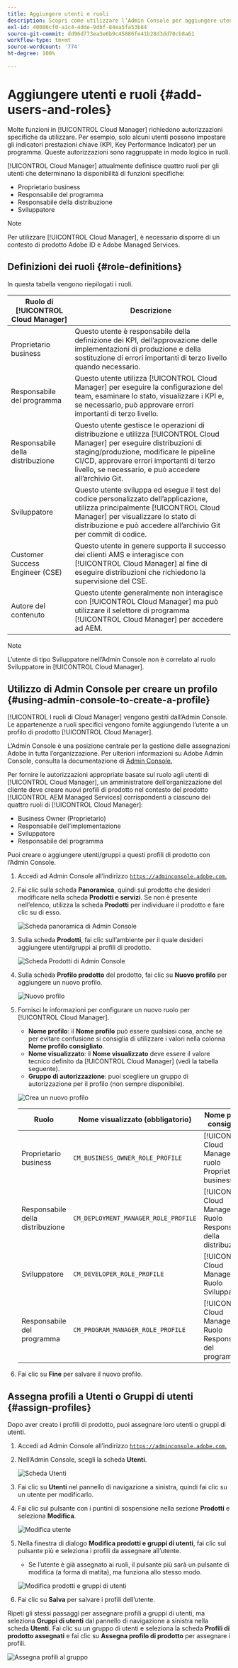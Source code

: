 ```yaml
---
title: Aggiungere utenti e ruoli
description: Scopri come utilizzare l’Admin Console per aggiungere utenti e ruoli e creare profili.
exl-id: 40086cf0-a1c4-4dde-9dbf-84ea5fa53b84
source-git-commit: dd96d773ea3e6b9c45886fe41b28d3dd70cb8a61
workflow-type: tm+mt
source-wordcount: '774'
ht-degree: 100%

---
```



# Aggiungere utenti e ruoli {#add-users-and-roles}

Molte funzioni in [!UICONTROL Cloud Manager] richiedono autorizzazioni specifiche da utilizzare. Per esempio, solo alcuni utenti possono impostare gli indicatori prestazioni chiave (KPI, Key Performance Indicator) per un programma. Queste autorizzazioni sono raggruppate in modo logico in ruoli.

[!UICONTROL Cloud Manager] attualmente definisce quattro ruoli per gli utenti che determinano la disponibilità di funzioni specifiche:

* Proprietario business
* Responsabile del programma
* Responsabile della distribuzione
* Sviluppatore

>[!NOTE]
>
>Per utilizzare [!UICONTROL Cloud Manager], è necessario disporre di un contesto di prodotto Adobe ID e Adobe Managed Services.

## Definizioni dei ruoli {#role-definitions}

In questa tabella vengono riepilogati i ruoli.

| Ruolo di [!UICONTROL Cloud Manager] | Descrizione |
|--- |--- |
| Proprietario business | Questo utente è responsabile della definizione dei KPI, dell’approvazione delle implementazioni di produzione e della sostituzione di errori importanti di terzo livello quando necessario. |
| Responsabile del programma | Questo utente utilizza [!UICONTROL Cloud Manager] per eseguire la configurazione del team, esaminare lo stato, visualizzare i KPI e, se necessario, può approvare errori importanti di terzo livello. |
| Responsabile della distribuzione | Questo utente gestisce le operazioni di distribuzione e utilizza [!UICONTROL Cloud Manager] per eseguire distribuzioni di staging/produzione, modificare le pipeline CI/CD, approvare errori importanti di terzo livello, se necessario, e può accedere all’archivio Git. |
| Sviluppatore | Questo utente sviluppa ed esegue il test del codice personalizzato dell’applicazione, utilizza principalmente [!UICONTROL Cloud Manager] per visualizzare lo stato di distribuzione e può accedere all’archivio Git per commit di codice. |
| Customer Success Engineer (CSE) | Questo utente in genere supporta il successo dei clienti AMS e interagisce con [!UICONTROL Cloud Manager] al fine di eseguire distribuzioni che richiedono la supervisione del CSE. |
| Autore del contenuto | Questo utente generalmente non interagisce con [!UICONTROL Cloud Manager] ma può utilizzare il selettore di programma [!UICONTROL Cloud Manager] per accedere ad AEM. |

>[!NOTE]
>
>L’utente di tipo Sviluppatore nell’Admin Console non è correlato al ruolo Sviluppatore in [!UICONTROL Cloud Manager].

## Utilizzo di Admin Console per creare un profilo {#using-admin-console-to-create-a-profile}

[!UICONTROL I ruoli di Cloud Manager] vengono gestiti dall’Admin Console. Le appartenenze a ruoli specifici vengono fornite aggiungendo l’utente a un profilo di prodotto [!UICONTROL Cloud Manager].

L’Admin Console è una posizione centrale per la gestione delle assegnazioni Adobe in tutta l’organizzazione. Per ulteriori informazioni su Adobe Admin Console, consulta la documentazione di [Admin Console.](https://helpx.adobe.com/it/enterprise/using/admin-console.html)

Per fornire le autorizzazioni appropriate basate sul ruolo agli utenti di [!UICONTROL Cloud Manager], un amministratore dell’organizzazione del cliente deve creare nuovi profili di prodotto nel contesto del prodotto [!UICONTROL AEM Managed Services] corrispondenti a ciascuno dei quattro ruoli di [!UICONTROL Cloud Manager]:

* Business Owner (Proprietario)
* Responsabile dell’implementazione
* Sviluppatore
* Responsabile del programma

Puoi creare o aggiungere utenti/gruppi a questi profili di prodotto con l’Admin Console.

1. Accedi ad Admin Console all’indirizzo [`https://adminconsole.adobe.com`.](https://adminconsole.adobe.com)

1. Fai clic sulla scheda **Panoramica**, quindi sul prodotto che desideri modificare nella scheda **Prodotti e servizi**. Se non è presente nell’elenco, utilizza la scheda **Prodotti** per individuare il prodotto e fare clic su di esso.

   ![Scheda panoramica di Admin Console](/help/assets/admin-console-overview.png)

1. Sulla scheda **Prodotti**, fai clic sull’ambiente per il quale desideri aggiungere utenti/gruppi ai profili di prodotto.

   ![Scheda Prodotti di Admin Console](/help/assets/admin-console-product.png)

1. Sulla scheda **Profilo prodotto** del prodotto, fai clic su **Nuovo profilo** per aggiungere un nuovo profilo.

   ![Nuovo profilo](/help/assets/admin-console-product-profiles.png)

1. Fornisci le informazioni per configurare un nuovo ruolo per [!UICONTROL Cloud Manager].

   * **Nome profilo**: il **Nome profilo** può essere qualsiasi cosa, anche se per evitare confusione si consiglia di utilizzare i valori nella colonna **Nome profilo consigliato**.
   * **Nome visualizzato**: il **Nome visualizzato** deve essere il valore tecnico definito da [!UICONTROL Cloud Manager] (vedi la tabella seguente).
   * **Gruppo di autorizzazione**: puoi scegliere un gruppo di autorizzazione per il profilo (non sempre disponibile).

   ![Crea un nuovo profilo](/help/assets/screen_shot_2018-05-04at171819.png)

   | Ruolo | Nome visualizzato (obbligatorio) | Nome profilo consigliato |
   |---|---|---|
   | Proprietario business | `CM_BUSINESS_OWNER_ROLE_PROFILE` | [!UICONTROL Cloud Manager]: ruolo Proprietario business |
   | Responsabile della distribuzione | `CM_DEPLOYMENT_MANAGER_ROLE_PROFILE` | [!UICONTROL Cloud Manager] - Ruolo Responsabile della distribuzione |
   | Sviluppatore | `CM_DEVELOPER_ROLE_PROFILE` | [!UICONTROL Cloud Manager] - Ruolo Sviluppatore |
   | Responsabile del programma | `CM_PROGRAM_MANAGER_ROLE_PROFILE` | [!UICONTROL Cloud Manager] - Ruolo Responsabile del programma |


1. Fai clic su **Fine** per salvare il nuovo profilo.

## Assegna profili a Utenti o Gruppi di utenti {#assign-profiles}

Dopo aver creato i profili di prodotto, puoi assegnare loro utenti o gruppi di utenti.

1. Accedi ad Admin Console all’indirizzo [`https://adminconsole.adobe.com`.](https://adminconsole.adobe.com)

1. Nell’Admin Console, scegli la scheda **Utenti**.

   ![Scheda Utenti](/help/assets/admin-console-users.png)

1. Fai clic su **Utenti** nel pannello di navigazione a sinistra, quindi fai clic su un utente per modificarlo.

1. Fai clic sul pulsante con i puntini di sospensione nella sezione **Prodotti** e seleziona **Modifica**.

   ![Modifica utente](/help/assets/admin-console-edit-user.png)

1. Nella finestra di dialogo **Modifica prodotti e gruppi di utenti**, fai clic sul pulsante più e seleziona i profili da assegnare all’utente.

   * Se l’utente è già assegnato ai ruoli, il pulsante più sarà un pulsante di modifica (a forma di matita), ma funziona allo stesso modo.

   ![Modifica prodotti e gruppi di utenti](/help/assets/admin-console-edit-products-and-user-groups.png)

1. Fai clic su **Salva** per salvare i profili dell’utente.

Ripeti gli stessi passaggi per assegnare profili a gruppi di utenti, ma seleziona **Gruppi di utenti** dal pannello di navigazione a sinistra nella scheda **Utenti**. Fai clic su un gruppo di utenti e seleziona la scheda **Profili di prodotto assegnati** e fai clic su **Assegna profilo di prodotto** per assegnare i profili.

![Assegna profili al gruppo](/help/assets/admin-console-edit-user-groups.png)
